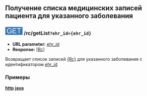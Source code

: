 ## Получение списка медицинских записей пациента для указанного заболевания

### ![GET](../../../img/get.png) /rc/getList`?ehr_id={ehr_id}`
* **URL parameter:** [ehr_id](../../../types/types.md#com.siams.med.api.Rc)
* **Response:** [[Rc](../../../types/types.md#com.siams.med.api.Rc)]

Возвращает список записей [{Rc}](../../../types/types.md#com.siams.med.api.Rc) для указанного заболевания c идентификатором [ehr_id](../../../types/types.md#com.siams.med.api.Rc)

### Примеры
**[http](examples/getList.md)**
**[java](examples/getListJava.md)**
